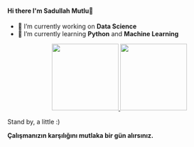 #### Hi there I'm Sadullah Mutlu👋 

* 🔭 I’m currently working on **Data Science**
* 🌱 I’m currently learning **Python** and **Machine Learning**


<p align="center">
<a href="https://github.com/sadullahmutlu">
  <img height="150em" src="https://github-readme-stats-eight-theta.vercel.app/api?username=sadullahmutlu&show_icons=true&theme=algolia&include_all_commits=true&count_private=true"/>
  <img height="150em" src="https://github-readme-stats-eight-theta.vercel.app/api/top-langs/?username=sadullahmutlu&layout=compact&langs_count=8&theme=algolia"/>
</a>
</p>


Stand by, a little :)

**Çalışmanızın karşılığını mutlaka bir gün alırsınız.**

<!--
**sadullahmutlu/sadullahmutlu** is a ✨ _special_ ✨ repository because its `README.md` (this file) appears on your GitHub profile.

Here are some ideas to get you started:


-->
